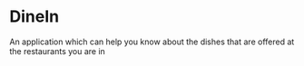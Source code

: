 # DineIn
An application which can help you know about the dishes that are offered at the restaurants you are in
